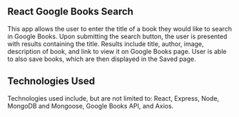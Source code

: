 ## React Google Books Search
This app allows the user to enter the title of a book they would like to search in Google Books. Upon submitting the search button, the user is presented with results containing the title. Results include title, author, image, description of book, and link to view it on Google Books page. User is able to also save books, which are then displayed in the Saved page. 

## Technologies Used
Technologies used include, but are not limited to: React, Express, Node, MongoDB and Mongoose, Google Books API, and Axios. 
